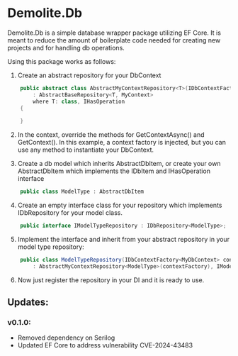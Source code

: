 # Demolite.Db

Demolite.Db is a simple database wrapper package utilizing EF Core.
It is meant to reduce the amount of boilerplate code needed for creating new projects and for handling db operations.

Using this package works as follows:

1. Create an abstract repository for your DbContext
```csharp
    public abstract class AbstractMyContextRepository<T>(IDbContextFactory<MyDbContext> contextFactory)
        : AbstractBaseRepository<T, MyContext> 
        where T: class, IHasOperation
    {
        
    }
```

2. In the context, override the methods for GetContextAsync() and GetContext().
In this example, a context factory is injected, but you can use any method to instantiate your DbContext.


3. Create a db model which inherits AbstractDbItem, or create your own AbstractDbItem which implements the IDbItem and IHasOperation interface
```csharp
    public class ModelType : AbstractDbItem
```

4. Create an empty interface class for your repository which implements IDbRepository for your model class.
```csharp
    public interface IModelTypeRepository : IDbRepository<ModelType>;
```

5. Implement the interface and inherit from your abstract repository in your model type repository:
```csharp
    public class ModelTypeRepository(IDbContextFactory<MyDbContext> contextFactory) 
        : AbstractMyContextRepository<ModelType>(contextFactory), IModelTypeRepository
```

6. Now just register the repository in your DI and it is ready to use.

## Updates:
### v0.1.0: 
- Removed dependency on Serilog
- Updated EF Core to address vulnerability CVE-2024-43483